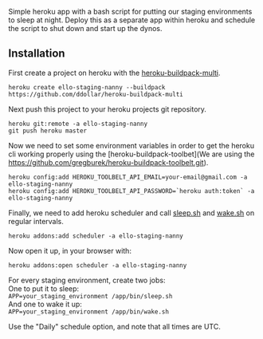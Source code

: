 Simple heroku app with a bash script for putting our staging environments to sleep at night.  Deploy this as a separate app within heroku and schedule the script to shut down and start up the dynos.


## Installation


First create a project on heroku with the [heroku-buildpack-multi](https://github.com/ddollar/heroku-buildpack-multi).

```
heroku create ello-staging-nanny --buildpack https://github.com/ddollar/heroku-buildpack-multi
```

Next push this project to your heroku projects git repository.

```
heroku git:remote -a ello-staging-nanny
git push heroku master
```

Now we need to set some environment variables in order to get the heroku cli working properly using the [heroku-buildpack-toolbet](We are using the https://github.com/gregburek/heroku-buildpack-toolbelt.git).

```
heroku config:add HEROKU_TOOLBELT_API_EMAIL=your-email@gmail.com -a ello-staging-nanny
heroku config:add HEROKU_TOOLBELT_API_PASSWORD=`heroku auth:token` -a ello-staging-nanny
```

Finally, we need to add heroku scheduler and call [sleep.sh](https://github.com/kbaum/heroku-staging-nanny/blob/master/bin/sleep.sh) and [wake.sh](https://github.com/kbaum/heroku-staging-nanny/blob/master/bin/wake.sh) on regular intervals.

```
heroku addons:add scheduler -a ello-staging-nanny
```

Now open it up, in your browser with:

```
heroku addons:open scheduler -a ello-staging-nanny
```

For every staging environment, create two jobs:  
One to put it to sleep:  
`APP=your_staging_environment /app/bin/sleep.sh`  
And one to wake it up:  
`APP=your_staging_environment /app/bin/wake.sh`

Use the "Daily" schedule option, and note that all times are UTC.
